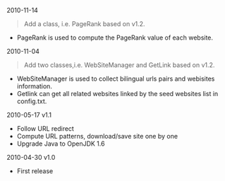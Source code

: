 2010-11-14
> Add a class, i.e. PageRank based on v1.2.
  * PageRank is used to compute the PageRank value of each website.

2010-11-04

> Add two classes,i.e. WebSiteManager and GetLink based on v1.2.

  * WebSiteManager is used to collect bilingual urls pairs and webisites information.
  * Getlink can get all related websites linked by the seed websites list in config.txt.



2010-05-17  v1.1

  * Follow URL redirect
  * Compute URL patterns, download/save site one by one
  * Upgrade Java to OpenJDK 1.6

2010-04-30  v1.0

  * First release